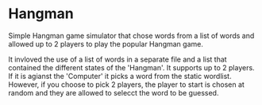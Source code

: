 # Hangman
Simple Hangman game simulator that chose words from a list of words and allowed up to 2 players to play the popular Hangman game.

It invloved the use of a list of words in a separate file and a list that contained the different states of the 'Hangman'. It supports up to 2 players. If it is agianst the 'Computer' it picks a word from the static wordlist. However, if you choose to pick 2 players, the player to start is chosen at random and they are allowed to selecct the word to be guessed.

